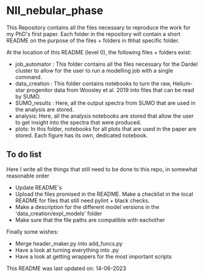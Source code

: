 # NII_nebular_phase
This Repository contains all the files necessary to reproduce the work for my PhD's first paper.
Each folder in the repository will contain a short README on the purpose of the files + folders in thhat specific folder.

At the location of this README (level 0), the following files + folders exist:

- job_automator : This folder contains all the files necessary for the Dardel cluster to allow for the user to run a modelling job with a single command.
- data_creation : This folder contains notebooks to turn the raw, Helium-star progenitor data from Woosley et al. 2019 into files that can be read by SUMO.
- SUMO_results : Here, all the output spectra from SUMO that are used in the analysis are stored.
- analysis: Here, all the analysis notebooks are stored that allow the user to get insight into the spectra that were produced.
- plots: In this folder, notebooks for all plots that are used in the paper are stored. Each figure has its own, dedicated notebook.



## To do list
Here I write all the things that still need to be done to this repo, in somewhat reasonable order

- Update README's
- Upload the files promised in the README. Make a checklist in the local README for files that still need pylint + black checks.
- Make a description for the different model versions in the 'data_creation/expl_models' folder
- Make sure that the file paths are compatible with eachother

Finally some wishes:
- Merge header_maker.py into add_funcs.py
- Have a look at turning everything into .py
- Have a look at getting wrappers for the most important scripts


This README was last updated on: 14-06-2023
